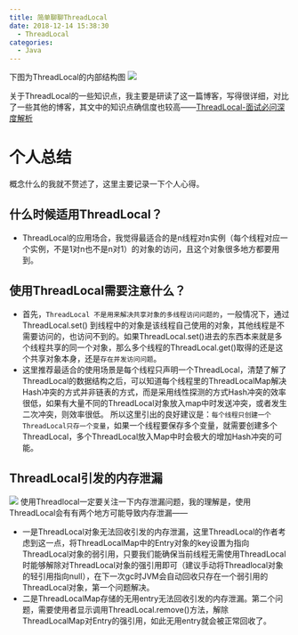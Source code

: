```yaml
---
title: 简单聊聊ThreadLocal
date: 2018-12-14 15:38:30
  - ThreadLocal
categories: 
  - Java
---
```


下图为ThreadLocal的内部结构图
![](1.webp)
<!-- more -->
关于ThreadLocal的一些知识点，我主要是研读了这一篇博客，写得很详细，对比了一些其他的博客，其文中的知识点确信度也较高——[ThreadLocal-面试必问深度解析](https://www.jianshu.com/p/98b68c97df9b)

# 个人总结
概念什么的我就不赘述了，这里主要记录一下个人心得。
## 什么时候适用ThreadLocal？
* ThreadLocal的应用场合，我觉得最适合的是n线程对n实例（每个线程对应一个实例，不是1对n也不是n对1）的对象的访问，且这个对象很多地方都要用到。

## 使用ThreadLocal需要注意什么？
* 首先，`ThreadLocal 不是用来解决共享对象的多线程访问问题的`，一般情况下，通过ThreadLocal.set() 到线程中的对象是该线程自己使用的对象，其他线程是不需要访问的，也访问不到的。如果ThreadLocal.set()进去的东西本来就是多个线程共享的同一个对象，那么多个线程的ThreadLocal.get()取得的还是这个共享对象本身，还是`存在并发访问问题`。  
* 这里推荐最适合的使用场景是每个线程只声明一个ThreadLocal，清楚了解了ThreadLocal的数据结构之后，可以知道每个线程里的ThreadLocalMap解决Hash冲突的方式并非链表的方式，而是采用线性探测的方式Hash冲突的效率很低，如果有大量不同的ThreadLocal对象放入map中时发送冲突，或者发生二次冲突，则效率很低。
所以这里引出的良好建议是：`每个线程只创建一个ThreadLocal只存一个变量`，如果一个线程要保存多个变量，就需要创建多个ThreadLocal，多个ThreadLocal放入Map中时会极大的增加Hash冲突的可能。

## ThreadLocal引发的内存泄漏
![](2.png)
使用Threadlocal一定要关注一下内存泄漏问题，我的理解是，使用ThreadLocal会有有两个地方可能导致内存泄漏——
* 一是ThreadLocal对象无法回收引发的内存泄漏，这里ThreadLocal的作者考虑到这一点，将ThreadLocalMap中的Entry对象的key设置为指向ThreadLocal对象的弱引用，只要我们能确保当前线程无需使用ThreadLocal时能够解除对ThreadLocal对象的强引用即可（建议手动将Threadlocal对象的轻引用指向null），在下一次gc时JVM会自动回收只存在一个弱引用的ThreadLocal对象，第一个问题解决。
* 二是ThreadLocalMap存储的无用entry无法回收引发的内存泄漏。第二个问题，需要使用者显示调用ThreadLocal.remove()方法，解除ThreadLocalMap对Entry的强引用，如此无用entry就会被正常回收了。